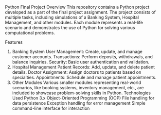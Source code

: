 Python Final Project
Overview
This repository contains a Python project developed as a part of the final project assignment. The project consists of multiple tasks, including simulations of a Banking System, Hospital Management, and other modules. Each module represents a real-life scenario and demonstrates the use of Python for solving various computational problems.

Features
1. Banking System
User Management: Create, update, and manage customer accounts.
Transactions: Perform deposits, withdrawals, and balance inquiries.
Security: Basic user authentication and validation.
2. Hospital Management
Patient Records: Add, update, and delete patient details.
Doctor Assignment: Assign doctors to patients based on specialties.
Appointments: Schedule and manage patient appointments.
3. Other Modules
Various smaller modules representing real-world scenarios, like booking systems, inventory management, etc., are included to showcase problem-solving skills in Python.
Technologies Used
Python 3.x
Object-Oriented Programming (OOP)
File handling for data persistence
Exception handling for error management
Simple command-line interface for interaction
